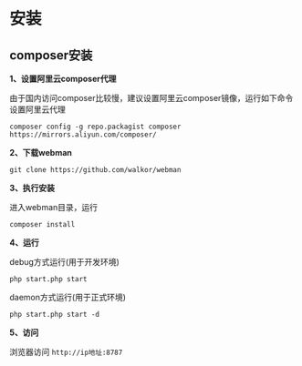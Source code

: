 # 安装

## composer安装

**1、设置阿里云composer代理**

由于国内访问composer比较慢，建议设置阿里云composer镜像，运行如下命令设置阿里云代理

`composer config -g repo.packagist composer https://mirrors.aliyun.com/composer/`

**2、下载webman**

`git clone https://github.com/walkor/webman`


**3、执行安装**

进入webman目录，运行

`composer install`

**4、运行**

debug方式运行(用于开发环境)
 
`php start.php start`

daemon方式运行(用于正式环境)

`php start.php start -d`

**5、访问**

浏览器访问 `http://ip地址:8787`

